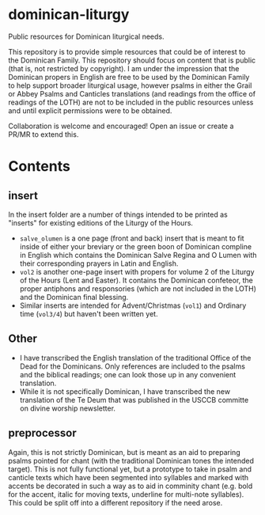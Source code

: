 # dominican-liturgy
Public resources for Dominican liturgical needs.

This repository is to provide simple resources that could be of interest to the Dominican Family.  This repository should focus on content that is public (that is, not restricted by copyright).  I am under the impression that the Dominican propers in English are free to be used by the Dominican Family to help support broader liturgical usage, however psalms in either the Grail or Abbey Psalms and Canticles translations (and readings from the office of readings of the LOTH) are not to be included in the public resources unless and until explicit permissions were to be obtained.

Collaboration is welcome and encouraged!  Open an issue or create a PR/MR to extend this.

# Contents
## insert
In the insert folder are a number of things intended to be printed as "inserts" for existing editions of the Liturgy of the Hours.  
* `salve_olumen` is a one page (front and back) insert that is meant to fit inside of either your breviary or the green boon of Dominican compline in English which contains the Dominican Salve Regina and O Lumen with their corresponding prayers in Latin and English.
* `vol2` is another one-page insert with propers for volume 2 of the Liturgy of the Hours (Lent and Easter).  It contains the Dominican confeteor, the proper antiphons and responsories (which are not included in the LOTH) and the Dominican final blessing. 
* Similar inserts are intended for Advent/Christmas (`vol1`) and Ordinary time (`vol3/4`) but haven't been written yet.

## Other
* I have transcribed the English translation of the traditional Office of the Dead for the Dominicans.  Only references are included to the psalms and the biblical readings; one can look those up in any convenient translation.
* While it is not specifically Dominican, I have transcribed the new translation of the Te Deum that was published in the USCCB committe on divine worship newsletter.

## preprocessor
Again, this is not strictly Dominican, but is meant as an aid to preparing psalms pointed for chant (with the traditional Dominican tones the intended target).  This is not fully functional yet, but a prototype to take in psalm and canticle texts which have been segmented into syllables and marked with accents be decorated in such a way as to aid in comminity chant (e.g. bold for the accent, italic for moving texts, underline for multi-note syllables).  This could be split off into a different repository if the need arose. 

